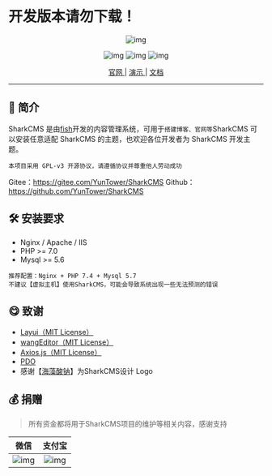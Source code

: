 # 开发版本请勿下载！
<center>

<div style="width: 300px">

![img](https://cdn.sharkcms.cn/img/text.svg)
</div>

![img](https://img.shields.io/badge/PHP-%3E%3D7.0-orange)
![img](https://img.shields.io/badge/license-MIT-green)
![img](https://img.shields.io/badge/Mysql-%3E%3D5.6-blue)

[ 官网 ](https://sharkcms.cn/) |
[ 演示 ](https://demo.sharkcms.cn/)|
[ 文档 ](https://doc.sharkcms.cn/)
</center>

---

## 🎉 简介

SharkCMS 是由<a href="https://www.xyfish.cn/">fish</a>开发的内容管理系统，可用于<code>搭建博客、官网等</code>SharkCMS
可以安装任意适配 SharkCMS 的主题，也欢迎各位开发者为 SharkCMS 开发主题。

`本项目采用 GPL-v3 开源协议，请遵循协议并尊重他人劳动成功`

Gitee：https://gitee.com/YunTower/SharkCMS
Github：https://github.com/YunTower/SharkCMS

## 🛠 安装要求

- Nginx / Apache / IIS
- PHP >= 7.0
- Mysql >= 5.6   

```推荐配置：Nginx + PHP 7.4 + Mysql 5.7```  
```不建议【虚拟主机】使用SharkCMS，可能会导致系统出现一些无法预测的错误```

## 😋 致谢

- [Layui（MIT License）](https://gitee.com/layui/layui)
- [wangEditor（MIT License）](https://github.com/wangeditor-team/wangEditor/)
- [Axios.js（MIT License）](https://github.com/axios/axios)
- [PDO](https://github.com/liaoshengping/PDO)
- 感谢【[海藻酸钠](https://www.yuque.com/hzsn/)】为SharkCMS设计 Logo

## 💰 <a id="zanzhu">捐赠</a>
>所有资金都将用于SharkCMS项目的维护等相关内容，感谢支持   

|    微信    |                      支付宝                       |
|:--------:|:----------------------------------------------:|
| ![img](https://cdn.sharkcms.cn/img/wxpay.png) | ![img](https://cdn.sharkcms.cn/img/alipay.png) |

